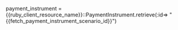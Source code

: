 payment_instrument = {{ruby_client_resource_name}}::PaymentInstrument.retrieve(:id=> "{{fetch_payment_instrument_scenario_id}}")
